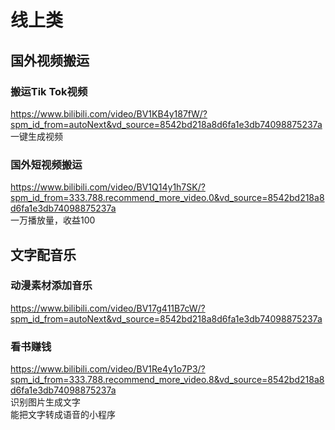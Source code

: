 # 线上类
## 国外视频搬运
### 搬运Tik Tok视频
https://www.bilibili.com/video/BV1KB4y187fW/?spm_id_from=autoNext&vd_source=8542bd218a8d6fa1e3db74098875237a  
一键生成视频

### 国外短视频搬运
https://www.bilibili.com/video/BV1Q14y1h7SK/?spm_id_from=333.788.recommend_more_video.0&vd_source=8542bd218a8d6fa1e3db74098875237a    
一万播放量，收益100

## 文字配音乐
### 动漫素材添加音乐
https://www.bilibili.com/video/BV17g411B7cW/?spm_id_from=autoNext&vd_source=8542bd218a8d6fa1e3db74098875237a

### 看书赚钱
https://www.bilibili.com/video/BV1Re4y1o7P3/?spm_id_from=333.788.recommend_more_video.8&vd_source=8542bd218a8d6fa1e3db74098875237a  
识别图片生成文字  
能把文字转成语音的小程序